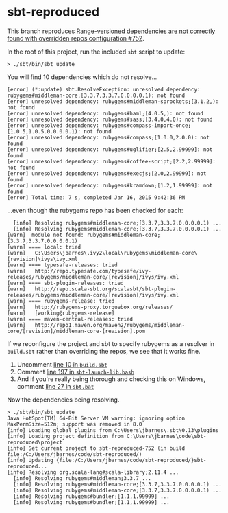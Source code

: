 # sbt-reproduced

This branch reproduces [Range-versioned dependencies are not correctly found with overridden repos configuration #752](https://github.com/sbt/sbt/issues/752).

In the root of this project, run the included `sbt` script to update:

```text
> ./sbt/bin/sbt update
```

You will find 10 dependencies which do not resolve...

```text
[error] (*:update) sbt.ResolveException: unresolved dependency: rubygems#middleman-core;[3.3.7,3.3.7.0.0.0.0.1): not found
[error] unresolved dependency: rubygems#middleman-sprockets;[3.1.2,): not found
[error] unresolved dependency: rubygems#haml;[4.0.5,): not found
[error] unresolved dependency: rubygems#sass;[3.4.0,4.0): not found
[error] unresolved dependency: rubygems#compass-import-once;[1.0.5,1.0.5.0.0.0.0.1): not found
[error] unresolved dependency: rubygems#compass;[1.0.0,2.0.0): not found
[error] unresolved dependency: rubygems#uglifier;[2.5,2.99999]: not found
[error] unresolved dependency: rubygems#coffee-script;[2.2,2.99999]: not found
[error] unresolved dependency: rubygems#execjs;[2.0,2.99999]: not found
[error] unresolved dependency: rubygems#kramdown;[1.2,1.99999]: not found
[error] Total time: 7 s, completed Jan 16, 2015 9:42:36 PM
```

...even though the rubygems repo has been checked for each:

```text
  [info] Resolving rubygems#middleman-core;[3.3.7,3.3.7.0.0.0.0.1) ...
  [info] Resolving rubygems#middleman-core;[3.3.7,3.3.7.0.0.0.0.1) ...
[warn]  module not found: rubygems#middleman-core;[3.3.7,3.3.7.0.0.0.0.1)
[warn] ==== local: tried
[warn]   C:\Users\jbarnes\.ivy2\local\rubygems\middleman-core\[revision]\ivys\ivy.xml
[warn] ==== typesafe-releases: tried
[warn]   http://repo.typesafe.com/typesafe/ivy-releases/rubygems/middleman-core/[revision]/ivys/ivy.xml
[warn] ==== sbt-plugin-releases: tried
[warn]   http://repo.scala-sbt.org/scalasbt/sbt-plugin-releases/rubygems/middleman-core/[revision]/ivys/ivy.xml
[warn] ==== rubygems-release: tried
[warn]   http://rubygems-proxy.torquebox.org/releases/
[warn]   [working@rubygems-release]
[warn] ==== maven-central-releases: tried
[warn]   http://repo1.maven.org/maven2/rubygems/middleman-core/[revision]/middleman-core-[revision].pom
```

If we reconfigure the project and sbt to specify rubygems as a resolver in `build.sbt` rather than overriding the repos, we see that it works fine.

1. Uncomment [line 10 in `build.sbt`](https://github.com/joescii/sbt-reproduced/blob/issue-752/build.sbt#L10)
2. Comment [line 197 in `sbt-launch-lib.bash`](https://github.com/joescii/sbt-reproduced/blob/issue-752/sbt/bin/sbt-launch-lib.bash#L197)
3. And if you're really being thorough and checking this on Windows, comment [line 27 in `sbt.bat`](https://github.com/joescii/sbt-reproduced/blob/issue-752/sbt/bin/sbt.bat#L27)

Now the dependencies being resolving.

```text
> ./sbt/bin/sbt update
Java HotSpot(TM) 64-Bit Server VM warning: ignoring option MaxPermSize=512m; support was removed in 8.0
[info] Loading global plugins from C:\Users\jbarnes\.sbt\0.13\plugins
[info] Loading project definition from C:\Users\jbarnes\code\sbt-reproduced\project
[info] Set current project to sbt-reproduced-752 (in build file:/C:/Users/jbarnes/code/sbt-reproduced/)
[info] Updating {file:/C:/Users/jbarnes/code/sbt-reproduced/}sbt-reproduced...
[info] Resolving org.scala-lang#scala-library;2.11.4 ...
  [info] Resolving rubygems#middleman;3.3.7 ...
  [info] Resolving rubygems#middleman-core;[3.3.7,3.3.7.0.0.0.0.1) ...
  [info] Resolving rubygems#middleman-core;[3.3.7,3.3.7.0.0.0.0.1) ...
  [info] Resolving rubygems#bundler;[1.1,1.99999] ...
  [info] Resolving rubygems#bundler;[1.1,1.99999] ...
```
